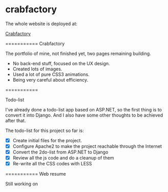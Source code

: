 crabfactory
===========

The whole website is deployed at:

[Crabfactory](http://crabfactory.net "Crabfactory")

===========
Crabfactory

The portfolio of mine, not finished yet, two pages remaining building.

- No back-end stuff, focused on the UX design.
- Created lots of images.
- Used a lot of pure CSS3 animations.
- Being very careful about efficiency.

===========

Todo-list

I've already done a todo-list app based on ASP.NET, so the first thing is to convert it into Django.
And I also have some other thoughts to be achieved after that.

The todo-list for this project so far is:

- [x] Create initial files for the project.
- [x] Configure Apache2 to make the project reachable through the Internet
- [x] Convert the 2do-list from ASP.NET to Django
- [x] Review all the js code and do a cleanup of them
- [x] Re-write all the CSS codes with LESS

===========
Web resume

Still working on
